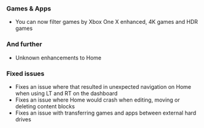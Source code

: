 ### Games & Apps
- You can now filter games by Xbox One X enhanced, 4K games and HDR games

### And further
- Unknown enhancements to Home

### Fixed issues
- Fixes an issue where that resulted in unexpected navigation on Home when using LT and RT on the dashboard
- Fixes an issue where Home would crash when editing, moving or deleting content blocks
- Fixes an issue with transferring games and apps between external hard drives